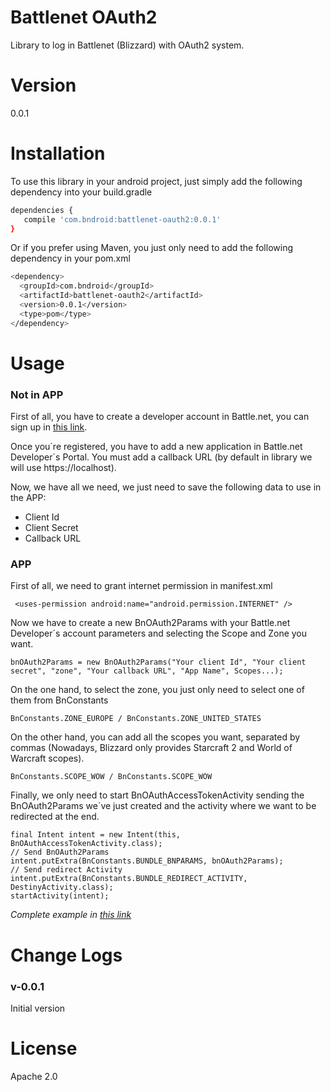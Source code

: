 # Battlenet OAuth2
Library to log in Battlenet (Blizzard) with OAuth2 system.

# Version

0.0.1

# Installation

To use this library in your android project, just simply add the following dependency into your build.gradle

```sh
dependencies {
   compile 'com.bndroid:battlenet-oauth2:0.0.1'
}
```

Or if you prefer using Maven, you just only need to add the following dependency in your pom.xml

```sh
<dependency>
  <groupId>com.bndroid</groupId>
  <artifactId>battlenet-oauth2</artifactId>
  <version>0.0.1</version>
  <type>pom</type>
</dependency>
```

# Usage
### Not in APP
First of all, you have to create a developer account in Battle.net, you can sign up in [this link](https://dev.battle.net/member/register).

Once you´re registered, you have to add a new application in Battle.net Developer´s Portal. You must add a callback URL (by default in library we will use https://localhost).

Now, we have all we need, we just need to save the following data to use in the APP:

* Client Id
* Client Secret
* Callback URL

### APP

First of all, we need to grant internet permission in manifest.xml

```
 <uses-permission android:name="android.permission.INTERNET" />
```

Now we have to create a new BnOAuth2Params with your Battle.net Developer´s account parameters and selecting the Scope and Zone you want.
```
bnOAuth2Params = new BnOAuth2Params("Your client Id", "Your client secret", "zone", "Your callback URL", "App Name", Scopes...);
```

On the one hand, to select the zone, you just only need to select one of them from BnConstants
```
BnConstants.ZONE_EUROPE / BnConstants.ZONE_UNITED_STATES
```

On the other hand, you can add all the scopes you want, separated by commas (Nowadays, Blizzard only provides Starcraft 2 and World of Warcraft scopes).
```
BnConstants.SCOPE_WOW / BnConstants.SCOPE_WOW
```

Finally, we only need to start BnOAuthAccessTokenActivity sending the BnOAuth2Params we´ve just created and the activity where we want to be redirected at the end.
```
final Intent intent = new Intent(this, BnOAuthAccessTokenActivity.class);
// Send BnOAuth2Params
intent.putExtra(BnConstants.BUNDLE_BNPARAMS, bnOAuth2Params);
// Send redirect Activity
intent.putExtra(BnConstants.BUNDLE_REDIRECT_ACTIVITY, DestinyActivity.class);
startActivity(intent);
```

_Complete example in [this link](https://github.com/dementhius/battlenet-oauth2/tree/master/app)_

# Change Logs

### v-0.0.1

Initial version

# License

Apache 2.0